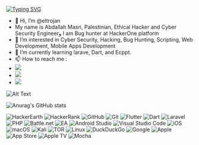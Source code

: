 [![Typing SVG](https://readme-typing-svg.herokuapp.com?font=Rubik+Burned&size=22&duration=2500&pause=500&color=31C12F&background=FF753C00&center=true&vCenter=true&multiline=true&width=435&lines=Welcome+To+Trojan's+World)](https://git.io/typing-svg)
- 👋 Hi, I’m @eltrojan
- My name is Abdallah Masri, Palestinian, Ethical Hacker and Cyber Security Engineerو I am Bug hunter at HackerOne platform
- 👀 I’m interested in Cyber Security, Hacking, Bug Hunting, Scripting, Web Development, Mobile Apps Development
- 🌱 I’m currently learning larave, Dart, and Ecppt.
- 📫 How to reach me : 
-  <a href="https://linkedin.com/in/abdallah-masri"><img src="https://img.shields.io/badge/LinkedIn-0077B5?style=for-the-badge&logo=linkedin&logoColor=white"></a>
- <a href="https://t.me/eltrojan0x07"><img src="https://img.shields.io/badge/Telegram-2CA5E0?style=for-the-badge&logo=telegram&logoColor=white"></a>
- <a href="https://twitter.com/abdallah0x07"><img src="https://img.shields.io/badge/Twitter-1DA1F2?style=for-the-badge&logo=twitter&logoColor=white"></a>

<!---
eltrojan/eltrojan is a ✨ special ✨ repository because its `README.md` (this file) appears on your GitHub profile.
You can click the Preview link to take a look at your changes.
--->
![Alt Text](https://media.giphy.com/media/3og0ILLVvPp8d64Jd6/giphy.gif)

![Anurag's GitHub stats](https://github-readme-stats.vercel.app/api?username=eltrojan&show_icons=true&theme=aura)

![HackerEarth](https://img.shields.io/badge/HackerEarth-%232C3454.svg?style=for-the-badge&logo=HackerEarth&logoColor=Blue)
![HackerRank](https://img.shields.io/badge/-Hackerrank-2EC866?style=for-the-badge&logo=HackerRank&logoColor=white)
![GitHub](https://img.shields.io/badge/github-%23121011.svg?style=for-the-badge&logo=github&logoColor=white)
![Git](https://img.shields.io/badge/git-%23F05033.svg?style=for-the-badge&logo=git&logoColor=white)
![Flutter](https://img.shields.io/badge/Flutter-%2302569B.svg?style=for-the-badge&logo=Flutter&logoColor=white)
![Dart](https://img.shields.io/badge/dart-%230175C2.svg?style=for-the-badge&logo=dart&logoColor=white)
![Laravel](https://img.shields.io/badge/laravel-%23FF2D20.svg?style=for-the-badge&logo=laravel&logoColor=white)
![PHP](https://img.shields.io/badge/php-%23777BB4.svg?style=for-the-badge&logo=php&logoColor=white)
![Battle.net](https://img.shields.io/badge/battle.net-%2300AEFF.svg?style=for-the-badge&logo=battle.net&logoColor=white)
![EA](https://img.shields.io/badge/ea-%23000000.svg?style=for-the-badge&logo=ea&logoColor=white)
![Android Studio](https://img.shields.io/badge/Android%20Studio-3DDC84.svg?style=for-the-badge&logo=android-studio&logoColor=white)
![Visual Studio Code](https://img.shields.io/badge/Visual%20Studio%20Code-0078d7.svg?style=for-the-badge&logo=visual-studio-code&logoColor=white)
![iOS](https://img.shields.io/badge/iOS-000000?style=for-the-badge&logo=ios&logoColor=white)
![macOS](https://img.shields.io/badge/mac%20os-000000?style=for-the-badge&logo=macos&logoColor=F0F0F0)
![Kali](https://img.shields.io/badge/Kali-268BEE?style=for-the-badge&logo=kalilinux&logoColor=white)
![TOR](https://img.shields.io/badge/tor-%237E4798.svg?style=for-the-badge&logo=tor-project&logoColor=white)
![Linux](https://img.shields.io/badge/Linux-FCC624?style=for-the-badge&logo=linux&logoColor=black)
![DuckDuckGo](https://img.shields.io/badge/DuckDuckGo-DE5833?style=for-the-badge&logo=DuckDuckGo&logoColor=white)
![Google](https://img.shields.io/badge/google-4285F4?style=for-the-badge&logo=google&logoColor=white)
![Apple](https://img.shields.io/badge/Apple-%23000000.svg?style=for-the-badge&logo=apple&logoColor=white)
![App Store](https://img.shields.io/badge/App_Store-0D96F6?style=for-the-badge&logo=app-store&logoColor=white)
![Apple TV](https://img.shields.io/badge/Apple%20TV-000000?style=for-the-badge&logo=Apple%20TV&logoColor=white)
![Mocha](https://img.shields.io/badge/-mocha-%238D6748?style=for-the-badge&logo=mocha&logoColor=white)




